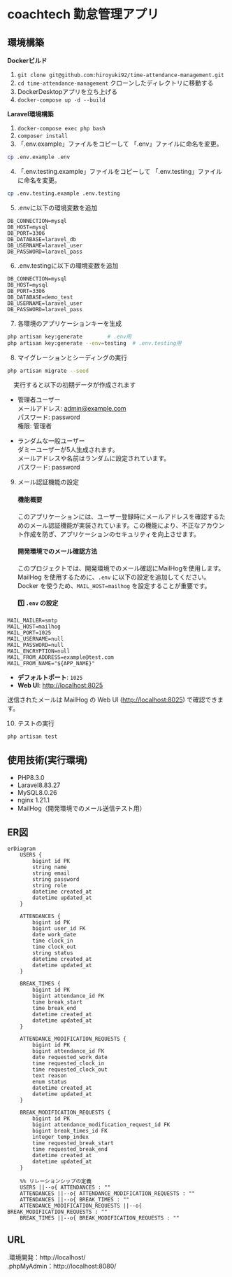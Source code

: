 # coachtech 勤怠管理アプリ

## 環境構築
**Dockerビルド**
1. `git clone git@github.com:hiroyuki92/time-attendance-management.git`
2. `cd time-attendance-management`     クローンしたディレクトリに移動する
3. DockerDesktopアプリを立ち上げる
4. `docker-compose up -d --build`

**Laravel環境構築**
1. `docker-compose exec php bash`
2. `composer install`
3. 「.env.example」ファイルをコピーして 「.env」ファイルに命名を変更。
```bash
cp .env.example .env
```
4. 「.env.testing.example」ファイルをコピーして 「.env.testing」ファイルに命名を変更。
```bash
cp .env.testing.example .env.testing
```
5. .envに以下の環境変数を追加
``` text
DB_CONNECTION=mysql
DB_HOST=mysql
DB_PORT=3306
DB_DATABASE=laravel_db
DB_USERNAME=laravel_user
DB_PASSWORD=laravel_pass
```
6. .env.testingに以下の環境変数を追加
``` text
DB_CONNECTION=mysql
DB_HOST=mysql
DB_PORT=3306
DB_DATABASE=demo_test
DB_USERNAME=laravel_user
DB_PASSWORD=laravel_pass
```
7. 各環境のアプリケーションキーを生成
``` bash
php artisan key:generate        # .env用
php artisan key:generate --env=testing  # .env.testing用
```

8. マイグレーションとシーディングの実行
``` bash
php artisan migrate --seed
```  
　実行すると以下の初期データが作成されます  
  - 管理者ユーザー  
	メールアドレス: admin@example.com  
	パスワード: password  
	権限: 管理者  
 
  - ランダムな一般ユーザー  
	ダミーユーザーが5人生成されます。  
	メールアドレスや名前はランダムに設定されています。  
	パスワード: password  

9. メール認証機能の設定  
    #### 機能概要
	このアプリケーションには、ユーザー登録時にメールアドレスを確認するためのメール認証機能が実装されています。この機能により、不正なアカウント作成を防ぎ、アプリケーションのセキュリティを向上させます。
    #### 開発環境でのメール確認方法
	このプロジェクトでは、開発環境でのメール確認にMailHogを使用します。
	MailHog を使用するために、`.env` に以下の設定を追加してください。
	Docker を使うため、`MAIL_HOST=mailhog` を設定することが重要です。
	#### **1️⃣ `.env` の設定**
```text
MAIL_MAILER=smtp
MAIL_HOST=mailhog
MAIL_PORT=1025
MAIL_USERNAME=null
MAIL_PASSWORD=null
MAIL_ENCRYPTION=null
MAIL_FROM_ADDRESS=example@test.com
MAIL_FROM_NAME="${APP_NAME}"
```

- **デフォルトポート**: `1025`
- **Web UI**: [http://localhost:8025](http://localhost:8025)  

送信されたメールは MailHog の Web UI ([http://localhost:8025](http://localhost:8025)) で確認できます。



   
10. テストの実行
``` bash
php artisan test
```

## 使用技術(実行環境)
- PHP8.3.0
- Laravel8.83.27
- MySQL8.0.26
- nginx 1.21.1
- MailHog（開発環境でのメール送信テスト用）

## ER図
```mermaid
erDiagram
    USERS {
        bigint id PK
        string name
        string email
        string password
        string role
        datetime created_at
        datetime updated_at
    }
    
    ATTENDANCES {
        bigint id PK
        bigint user_id FK
        date work_date
        time clock_in
        time clock_out
        string status
        datetime created_at
        datetime updated_at
    }
    
    BREAK_TIMES {
        bigint id PK
        bigint attendance_id FK
        time break_start
        time break_end
        datetime created_at
        datetime updated_at
    }
    
    ATTENDANCE_MODIFICATION_REQUESTS {
        bigint id PK
        bigint attendance_id FK
        date requested_work_date
        time requested_clock_in
        time requested_clock_out
        text reason
        enum status
        datetime created_at
        datetime updated_at
    }
    
    BREAK_MODIFICATION_REQUESTS {
        bigint id PK
        bigint attendance_modification_request_id FK
        bigint break_times_id FK
        integer temp_index
        time requested_break_start
        time requested_break_end
        datetime created_at
        datetime updated_at
    }
    
    %% リレーションシップの定義
    USERS ||--o{ ATTENDANCES : ""
    ATTENDANCES ||--o{ ATTENDANCE_MODIFICATION_REQUESTS : ""
    ATTENDANCES ||--o{ BREAK_TIMES : ""
    ATTENDANCE_MODIFICATION_REQUESTS ||--o{ BREAK_MODIFICATION_REQUESTS : ""
    BREAK_TIMES ||--o{ BREAK_MODIFICATION_REQUESTS : ""

```

## URL
.環境開発：http://localhost/  
.phpMyAdmin：http://localhost:8080/
